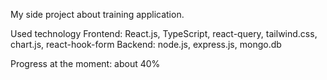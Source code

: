 My side project about training application.

Used technology
Frontend: React.js, TypeScript, react-query, tailwind.css, chart.js, react-hook-form
Backend: node.js, express.js, mongo.db

Progress at the moment: about 40%
